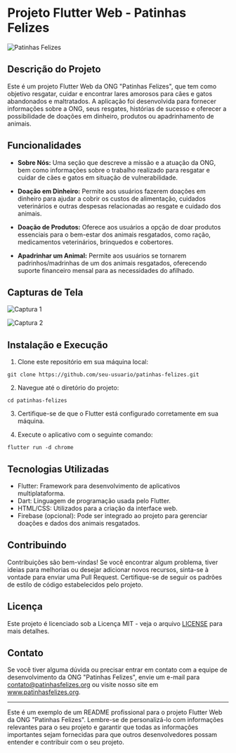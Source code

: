 # Projeto Flutter Web - Patinhas Felizes

![Patinhas Felizes](https://example.com/imagem)

## Descrição do Projeto

Este é um projeto Flutter Web da ONG "Patinhas Felizes", que tem como objetivo resgatar, cuidar e encontrar lares amorosos para cães e gatos abandonados e maltratados. A aplicação foi desenvolvida para fornecer informações sobre a ONG, seus resgates, histórias de sucesso e oferecer a possibilidade de doações em dinheiro, produtos ou apadrinhamento de animais.

## Funcionalidades

- **Sobre Nós:** Uma seção que descreve a missão e a atuação da ONG, bem como informações sobre o trabalho realizado para resgatar e cuidar de cães e gatos em situação de vulnerabilidade.

- **Doação em Dinheiro:** Permite aos usuários fazerem doações em dinheiro para ajudar a cobrir os custos de alimentação, cuidados veterinários e outras despesas relacionadas ao resgate e cuidado dos animais.

- **Doação de Produtos:** Oferece aos usuários a opção de doar produtos essenciais para o bem-estar dos animais resgatados, como ração, medicamentos veterinários, brinquedos e cobertores.

- **Apadrinhar um Animal:** Permite aos usuários se tornarem padrinhos/madrinhas de um dos animais resgatados, oferecendo suporte financeiro mensal para as necessidades do afilhado.

## Capturas de Tela

![Captura 1](screenshots/captura1.png)

![Captura 2](screenshots/captura2.png)

## Instalação e Execução

1. Clone este repositório em sua máquina local:

```
git clone https://github.com/seu-usuario/patinhas-felizes.git
```

2. Navegue até o diretório do projeto:

```
cd patinhas-felizes
```

3. Certifique-se de que o Flutter está configurado corretamente em sua máquina.

4. Execute o aplicativo com o seguinte comando:

```
flutter run -d chrome
```

## Tecnologias Utilizadas

- Flutter: Framework para desenvolvimento de aplicativos multiplataforma.
- Dart: Linguagem de programação usada pelo Flutter.
- HTML/CSS: Utilizados para a criação da interface web.
- Firebase (opcional): Pode ser integrado ao projeto para gerenciar doações e dados dos animais resgatados.

## Contribuindo

Contribuições são bem-vindas! Se você encontrar algum problema, tiver ideias para melhorias ou desejar adicionar novos recursos, sinta-se à vontade para enviar uma Pull Request. Certifique-se de seguir os padrões de estilo de código estabelecidos pelo projeto.

## Licença

Este projeto é licenciado sob a Licença MIT - veja o arquivo [LICENSE](LICENSE) para mais detalhes.

## Contato

Se você tiver alguma dúvida ou precisar entrar em contato com a equipe de desenvolvimento da ONG "Patinhas Felizes", envie um e-mail para contato@patinhasfelizes.org ou visite nosso site em www.patinhasfelizes.org.

---

Este é um exemplo de um README profissional para o projeto Flutter Web da ONG "Patinhas Felizes". Lembre-se de personalizá-lo com informações relevantes para o seu projeto e garantir que todas as informações importantes sejam fornecidas para que outros desenvolvedores possam entender e contribuir com o seu projeto.
